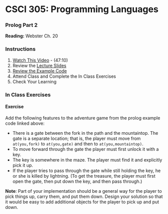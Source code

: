 # CSCI 305: Programming Languages

### Prolog Part 2

**Reading:** Webster Ch. 20

### Instructions
1. [Watch This Video](https://youtu.be/TYgR7y4nfvU) - (47:10)
2. Review the [Lecture Slides](slides/Lecture34_36.pdf)
3. [Review the Example Code](https://github.com/CSCI305/csci305-prolog-examples/blob/master/prolog2/game.pl)
4. Attend Class and Complete the In Class Exercises
5. Check Your Learning

### In Class Exercises

#### Exercise
Add the following features to the adventure game from the prolog example code linked above:

* There is a gate between the fork in the path and the mountaintop. The gate is a separate location; that is, the player must move from `at(you,fork)` to `at(you,gate)` and then to `at(you,mountaintop)`.
* To move forward through the gate the player must first unlock it with a key.
* The key is somewhere in the maze. The player must find it and explicitly pick it up.
* If the player tries to pass through the gate while still holding the key, he or she is killed by lightning. (To get the treasure, the player must first open the gate, then put down the key, and then pass through.)

**Note**: Part of your implementation should be a general way for the player to pick things up, carry them, and put them down. Design your solution so that it would be easy to add additional objects for the player to pick up and put down.
